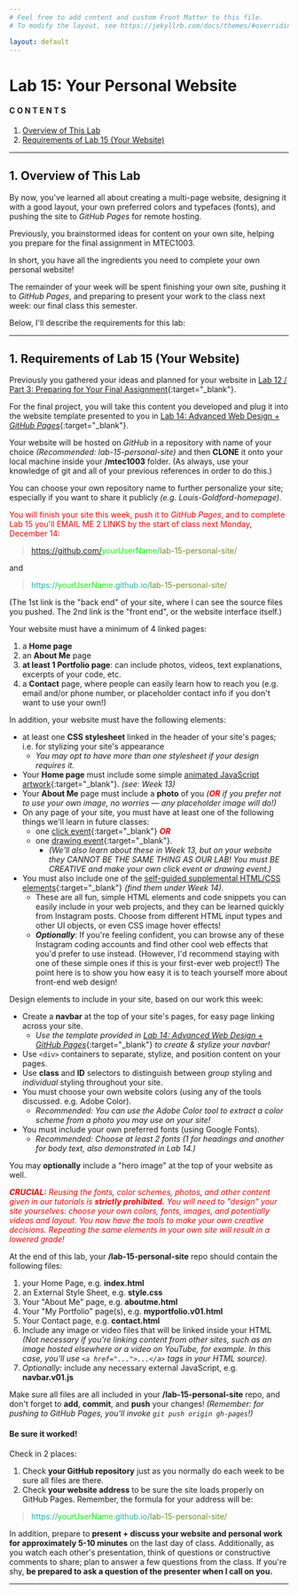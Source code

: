 ```yaml
---
# Feel free to add content and custom Front Matter to this file.
# To modify the layout, see https://jekyllrb.com/docs/themes/#overriding-theme-defaults

layout: default
---
```


# Lab 15: Your Personal Website  

#### C O N T E N T S  
1. <a href="#overview">Overview of This Lab</a>  
2. <a href="#reqs">Requirements of Lab 15 (Your Website)</a>  

* * *  

<a id="overview"></a>
## 1. Overview of This Lab  

By now, you've learned all about creating a multi-page website, designing it with a good layout, your own preferred colors and typefaces (fonts), and pushing the site to _GitHub Pages_ for remote hosting.  

Previously, you brainstormed ideas for content on your own site, helping you prepare for the final assignment in MTEC1003.  

In short, you have all the ingredients you need to complete your own personal website!  

The remainder of your week will be spent finishing your own site, pushing it to _GitHub Pages_, and preparing to present your work to the class next week: our final class this semester.  

Below, I'll describe the requirements for this lab:  

* * *  

<a id="reqs"></a>
## 1. Requirements of Lab 15 (Your Website)  

Previously you gathered your ideas and planned for your website in [Lab 12 / Part 3: Preparing for Your Final Assignment](/Goldford-MTEC1003-OL78/labs/12/lab-12a-part3-final-prep.html){:target="_blank"}.  

For the final project, you will take this content you developed and plug it into the website template presented to you in [Lab 14: Advanced Web Design + _GitHub Pages_](/Goldford-MTEC1003-OL78/labs/14/lab-14-web-design-github-pages.html){:target="_blank"}.  

Your website will be hosted on _GitHub_ in a repository with name of your choice _(Recommended: lab-15-personal-site)_ and then **CLONE** it onto your local machine inside your **/mtec1003** folder. (As always, use your knowledge of git and all of your previous references in order to do this.)   

You can choose your own repository name to further personalize your site; especially if you want to share it publicly _(e.g. Louis-Goldford-homepage)._  

<span style="color:red">You will finish your site this week, push it to _GitHub Pages_, and to complete Lab 15 you'll EMAIL ME 2 LINKS by the start of class next Monday, December 14:</span>  

> <span style="color:lightseagreen">https://github.com/</span><span style="color:lime">yourUserName</span><span style="color:lightseagreen">/</span><span style="color:OliveDrab">lab-15-personal-site/</span>

and  

> <span style="color:lightseagreen">https://</span><span style="color:lime">yourUserName</span><span style="color:lightseagreen">.github.io/</span><span style="color:OliveDrab">lab-15-personal-site/</span>  

(The 1st link is the "back end" of your site, where I can see the source files you pushed. The 2nd link is the "front end", or the website interface itself.)  

Your website must have a minimum of 4 linked pages:  

1. a **Home page**   
2. an **About Me** page    
3. **at least 1 Portfolio page**: can include photos, videos, text explanations, excerpts of your code, etc.  
4. a **Contact** page, where people can easily learn how to reach you (e.g. email and/or phone number, or placeholder contact info if you don't want to use your own!)  

In addition, your website must have the following elements:  

* at least one **CSS stylesheet** linked in the header of your site's pages; i.e. for stylizing your site's appearance  
  - _You may opt to have more than one stylesheet if your design requires it._  
* Your **Home page** must include some simple [animated JavaScript artwork](https://einbahnstrasse.github.io/Goldford-MTEC1003-OL78/labs/11/animation.v02.html){:target="_blank"}. _(see: Week 13)_  
* Your **About Me** page must include a **photo** of you _(<span style="color: red"><i><strong>OR</strong></i></span> if you prefer not to use your own image, no worries — any placeholder image will do!)_  
* On any page of your site, you must have at least one of the following things we'll learn in future classes:
  - one [click event](https://einbahnstrasse.github.io/Goldford-MTEC1003-OL78/labs/11/click.v02.html){:target="_blank"} <span style="color: red"><i><strong>OR</strong></i></span>    
  - one [drawing event](https://einbahnstrasse.github.io/Goldford-MTEC1003-OL78/labs/10/events.v02.html){:target="_blank"}.
    - _(We'll also learn about these in Week 13, but on your website they CANNOT BE THE SAME THING AS OUR LAB! You must BE CREATIVE and make your own click event or drawing event.)_  
* You must also include one of the [self-guided supplemental HTML/CSS elements](https://einbahnstrasse.github.io/Goldford-MTEC1003-OL78/schedule.html#final-code-snippets){:target="_blank"} _(find them under Week 14)_.
  - These are all fun, simple HTML elements and code snippets you can easily include in your web projects, and they can be learned quickly from Instagram posts. Choose from different HTML input types and other UI objects, or even CSS image hover effects!
  - **_Optionally_**: If you're feeling confident, you can browse any of these Instagram coding accounts and find other cool web effects that you'd prefer to use instead. (However, I'd recommend staying with one of these simple ones if this is your first-ever web project!) The point here is to show you how easy it is to teach yourself more about front-end web design!  

Design elements to include in your site, based on our work this week:  

* Create a **navbar** at the top of your site's pages, for easy page linking across your site.
  - _Use the template provided in_ [_Lab 14: Advanced Web Design + GitHub Pages_](/Goldford-MTEC1003-OL78/labs/14/lab-14-web-design-github-pages.html){:target="_blank"} _to create & stylize your navbar!_   
* Use `<div>` containers to separate, stylize, and position content on your pages.    
* Use **class** and **ID** selectors to distinguish between _group_ styling and _individual_ styling throughout your site.  
* You must choose your own website colors (using any of the tools discussed. e.g. Adobe Color).  
  - _Recommended: You can use the Adobe Color tool to extract a color scheme from a photo you may use on your site!_  
* You must include your own preferred fonts (using Google Fonts).
  - _Recommended: Choose at least 2 fonts (1 for headings and another for body text, also demonstrated in Lab 14.)_  

You may **optionally** include a "hero image" at the top of your website as well.  

<span style="color:red"><i><b>CRUCIAL:</b> Reusing the fonts, color schemes, photos, and other content given in our tutorials is <b>strictly prohibited.</b> You will need to "design" your site yourselves: choose your own colors, fonts, images, and potentially videos and layout. You now have the tools to make your own creative decisions. Repeating the same elements in your own site will result in a lowered grade!</i></span>  

At the end of this lab, your **/lab-15-personal-site** repo should contain the following files:  

1. your Home Page, e.g. **index.html**  
2. an External Style Sheet, e.g. **style.css**  
3. Your "About Me" page, e.g. **aboutme.html**  
4. Your "My Portfolio" page(s), e.g. **myportfolio.v01.html**  
5. Your Contact page, e.g. **contact.html**  
6. Include any image or video files that will be linked inside your HTML _(Not necessary if you're linking content from other sites, such as an image hosted elsewhere or a video on YouTube, for example. In this case, you'll use `<a href="...">...</a>` tags in your HTML source)._    
7. _Optionally:_ include any necessary external JavaScript, e.g. **navbar.v01.js**  

Make sure all files are all included in your **/lab-15-personal-site** repo, and don't forget to **add**, **commit**, and **push** your changes! _(Remember: for pushing to GitHub Pages, you'll invoke `git push origin gh-pages`!)_  

#### Be sure it worked!  

Check in 2 places:

1. Check **your GitHub repository** just as you normally do each week to be sure all files are there.  
2. Check **your website address** to be sure the site loads properly on GitHub Pages. Remember, the formula for your address will be:  

> <span style="color:lightseagreen">https://</span><span style="color:lime">yourUserName</span><span style="color:lightseagreen">.github.io/</span><span style="color:OliveDrab">lab-15-personal-site/</span>  

In addition, prepare to **present + discuss your website and personal work for approximately 5-10 minutes** on the last day of class. Additionally, as you watch each other's presentation, think of questions or constructive comments to share; plan to answer a few questions from the class. If you're shy, **be prepared to ask a question of the presenter when I call on you.**  

* * *  
